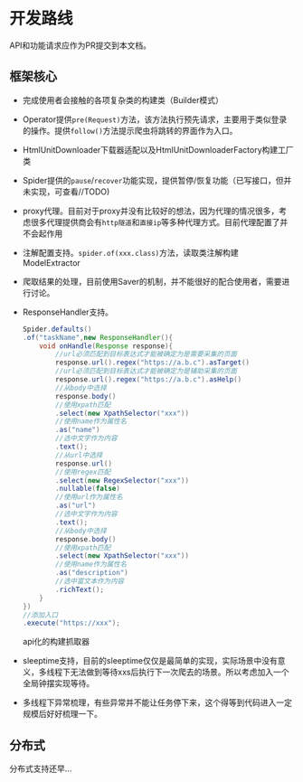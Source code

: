 # 开发路线

API和功能请求应作为PR提交到本文档。

## 框架核心

* 完成使用者会接触的各项复杂类的构建类（Builder模式）

* Operator提供`pre(Request)`方法，该方法执行预先请求，主要用于类似登录的操作。提供`follow()`方法提示爬虫将跳转的界面作为入口。

* HtmlUnitDownloader下载器适配以及HtmlUnitDownloaderFactory构建工厂类

* Spider提供的`pause`/`recover`功能实现，提供暂停/恢复功能（已写接口，但并未实现，可查看//TODO)

* proxy代理。目前对于proxy并没有比较好的想法，因为代理的情况很多，考虑很多代理提供商会有`http隧道`和`直接ip`等多种代理方式。目前代理配置了并不会起作用

* 注解配置支持。`spider.of(xxx.class)`方法，读取类注解构建ModelExtractor

* 爬取结果的处理，目前使用Saver的机制，并不能很好的配合使用者，需要进行讨论。

* ResponseHandler支持。

    ```java
    Spider.defaults()
    .of("taskName",new ResponseHandler(){
        void onHandle(Response response){
            //url必须匹配到目标表达式才能被确定为是需要采集的页面
            response.url().regex("https://a.b.c").asTarget()
            //url必须匹配到目标表达式才能被确定为是辅助采集的页面
            response.url().regex("https://a.b.c").asHelp()
            //从body中选择
            response.body()
            //使用xpath匹配
            .select(new XpathSelector("xxx"))
            //使用name作为属性名
            .as("name")
            //选中文字作为内容
            .text();
            //从url中选择
            response.url()
            //使用regex匹配
            .select(new RegexSelector("xxx"))
            .nullable(false)
            //使用url作为属性名
            .as("url")
            //选中文字作为内容
            .text();
            //从body中选择
            response.body()
            //使用xpath匹配
            .select(new XpathSelector("xxx"))
            //使用name作为属性名
            .as("description")
            //选中富文本作为内容
            .richText();
        }
    })
    //添加入口
    .execute("https://xxx");
    ```
    api化的构建抓取器

* sleeptime支持，目前的sleeptime仅仅是最简单的实现，实际场景中没有意义，多线程下无法做到等待xxs后执行下一次爬去的场景。所以考虑加入一个全局钟摆实现等待。

* 多线程下异常梳理，有些异常并不能让任务停下来，这个得等到代码进入一定规模后好好梳理一下。

## 分布式

分布式支持还早...